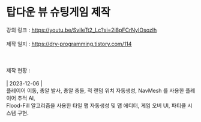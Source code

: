 # 탑다운 뷰 슈팅게임 제작

강의 링크 : https://youtu.be/SviIeTt2_Lc?si=2i8pFCrNyIOsozIh<br><br>
제작 일지 : https://dry-programming.tistory.com/114<br><br><br><br>
제작 현황 : <br><br>
| 2023-12-06 |<br>
플레이어 이동, 총알 발사, 총알 충돌, 적 랜덤 위치 자동생성, NavMesh 를 사용한 플레이어 추적 AI,<br>
Flood-Fill 알고리즘을 사용한 타일 맵 자동생성 및 맵 에디터, 게임 오버 UI, 파티클 시스템 구현.